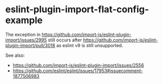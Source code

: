 # eslint-plugin-import-flat-config-example

The exception in <https://github.com/import-js/eslint-plugin-import/issues/2995> still occurs after <https://github.com/import-js/eslint-plugin-import/pull/3018> as eslint v9 is still unsupported.

See also:

- <https://github.com/import-js/eslint-plugin-import/issues/2556>
- <https://github.com/eslint/eslint/issues/17953#issuecomment-1877506983>
